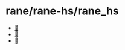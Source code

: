 # rane/rane-hs/rane_hs
 - [🏡](https://rane.sh)
 - [📝](https://rane-hs.blogspot.com/)
 - [🐤](https://twitter.com/rane_hs) 
